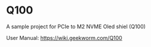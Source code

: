 # Q100
A sample project for PCIe to M2 NVME Oled shiel (Q100)



User Manual: https://wiki.geekworm.com/Q100

